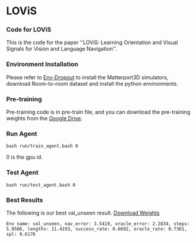 # LOViS

### Code for LOViS
This is the code for the paper ''LOViS: Learning Orientation and Visual Signals for  Vision and Language Navigation''.

### Environment Installation
Please refer to [Env-Dropout](https://github.com/airsplay/R2R-EnvDrop) to install the Matterport3D simulators, download Room-to-room dataset and install the python environments. 

### Pre-training 
Pre-training code is in pre-train file, and you can download the pre-training weights from the [Google Drive](https://drive.google.com/drive/folders/1RgK4byPL0CCjWMD4YnprJf-3R9OzXOPZ?usp=sharing).


### Run Agent

    bash run/train_agent.bash 0
   
   0 is the gpu id.

### Test Agent

    bash run/test_agent.bash 0
   

### Best Results
The following is our best val_unseen result.  [Download Weights](https://drive.google.com/drive/folders/1d24Z2aGRuFF8oQUH5fJdPRLvDnX50hxp?usp=sharing)

    Env name: val_unseen, nav_error: 3.5419, oracle_error: 2.2834, steps: 5.9506, lengths: 11.4193, success_rate: 0.6692, oracle_rate: 0.7361, spl: 0.6176
